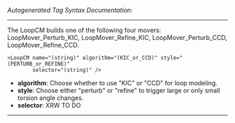 _Autogenerated Tag Syntax Documentation:_

---
The LoopCM builds one of the following four movers: LoopMover_Perturb_KIC, LoopMover_Refine_KIC, LoopMover_Perturb_CCD, LoopMover_Refine_CCD.

```
<LoopCM name="(string)" algorithm="(KIC_or_CCD)" style="(PERTURB_or_REFINE)"
        selector="(string)" />
```

-   **algorithm**: Choose whether to use "KIC" or "CCD" for loop modeling.
-   **style**: Choose either "perturb" or "refine" to trigger large or only small torsion angle changes.
-   **selector**: XRW TO DO

---
